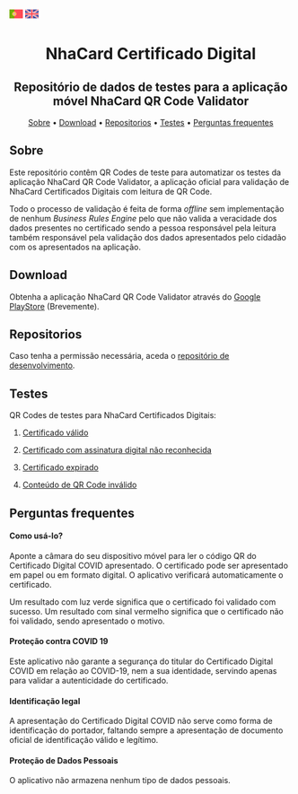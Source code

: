 <u>![alt text](assets/img/flags/portugal.png)</u> [<u>![alt text](assets/img/flags/united-kingdom.png)</u>](README-en.md)

<h1 align="center">
 NhaCard Certificado Digital
</h1>
<h2 align="center">
 Repositório de dados de testes para a aplicação móvel NhaCard QR Code Validator
</h2>

<p align="center">
  <a href="#sobre">Sobre</a> •
  <a href="#download">Download</a> •
  <a href="#repositorios">Repositorios</a> •
  <a href="#testes">Testes</a> •
  <a href="#perguntas-frequentes">Perguntas frequentes</a>
</p>

## Sobre

Este repositório contêm QR Codes de teste para automatizar os testes da aplicação NhaCard QR Code Validator, a aplicação oficial para validação de NhaCard Certificados Digitais com leitura de QR Code. 

Todo o processo de validação é feita de forma _offline_ sem implementação de nenhum _Business Rules Engine_ pelo que não valida a veracidade dos dados presentes no certificado sendo a pessoa responsável pela leitura também responsável pela validação dos dados apresentados pelo cidadão com os apresentados na aplicação.

## Download

Obtenha a aplicação NhaCard QR Code Validator através do [Google PlayStore]() (Brevemente).

## Repositorios

Caso tenha a permissão necessária, aceda o [repositório de desenvolvimento](https://github.com/mobilesharks/nhacard-certificate-validator-android).

## Testes

QR Codes de testes para NhaCard Certificados Digitais:

1. [Certificado válido](CV/1.3.0/1)

2. [Certificado com assinatura digital não reconhecida](CV/1.3.0/2)

3. [Certificado expirado](CV/1.3.0/3)

4. [Conteúdo de QR Code inválido](CV/1.3.0/4)

## Perguntas frequentes

#### Como usá-lo?
Aponte a câmara do seu dispositivo móvel para ler o código QR do Certificado Digital COVID apresentado. O certificado pode ser apresentado em papel ou em formato digital.
O aplicativo verificará automaticamente o certificado.

Um resultado com luz verde significa que o certificado foi validado com sucesso.
Um resultado com sinal vermelho significa que o certificado não foi validado, sendo apresentado o motivo.

#### Proteção contra COVID 19
Este aplicativo não garante a segurança do titular do Certificado Digital COVID em relação ao COVID-19, nem a sua identidade, servindo apenas para validar a autenticidade do certificado.

#### Identificação legal
A apresentação do Certificado Digital COVID não serve como forma de identificação do portador, faltando sempre a apresentação de documento oficial de identificação válido e legítimo.

#### Proteção de Dados Pessoais
O aplicativo não armazena nenhum tipo de dados pessoais.